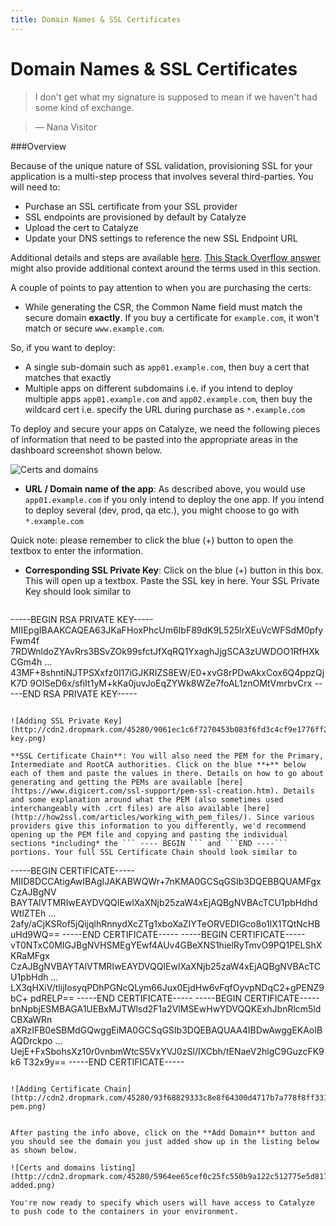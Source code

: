```yaml
---
title: Domain Names & SSL Certificates
---
```


# Domain Names & SSL Certificates

> I don't get what my signature is supposed to mean if we haven't had some kind of exchange.

> — Nana Visitor

###Overview

Because of the unique nature of SSL validation, provisioning SSL for your application is a multi-step process that involves several third-parties. You will need to:

- Purchase an SSL certificate from your SSL provider
- SSL endpoints are provisioned by default by Catalyze
- Upload the cert to Catalyze
- Update your DNS settings to reference the new SSL Endpoint URL

Additional details and steps are available  [here](https://devcenter.heroku.com/articles/ssl-endpoint). [This Stack Overflow answer](http://serverfault.com/questions/9708/what-is-a-pem-file-and-how-does-it-differ-from-other-openssl-generated-key-file) might also provide additional context around the terms used in this section.

A couple of points to pay attention to when you are purchasing the certs:

- While generating the CSR, the Common Name field must match the secure domain **exactly**. If you buy a certificate for `example.com`, it won't match or secure `www.example.com`.

So, if you want to deploy:

- A single sub-domain such as `app01.example.com`, then buy a cert that matches that exactly
- Multiple apps on different subdomains i.e. if you intend to deploy multiple apps `app01.example.com` and `app02.example.com`, then buy the wildcard cert i.e. specify the URL during purchase as `*.example.com`

To deploy and secure your apps on Catalyze, we need the following pieces of information that need to be pasted into the appropriate areas in the dashboard screenshot shown below.

![Certs and domains](http://cdn2.dropmark.com/45280/53bdc9f6fb5fb1a9e441c3b8afcd8ae4a73a2ad6/db_domain-name.png)

- **URL / Domain name of the app**: As described above, you would use `app01.example.com` if you only intend to deploy the one app. If you intend to deploy several (dev, prod, qa etc.), you might choose to go with `*.example.com`

Quick note: please remember to click the blue (+) button to open the textbox to enter the information.

- **Corresponding SSL Private Key**: Click on the blue (+) button in this box. This will open up a textbox. Paste the SSL key in here. Your SSL Private Key should look similar to

  ```
-----BEGIN RSA PRIVATE KEY-----
MIIEpgIBAAKCAQEA63JKaFHoxPhcUm6IbF89dK9L525lrXEuVcWFSdM0pfyFwm4f
7RDWnldoZYAvRrs3BSvZOk99sfctJfXqRQ1YxaghJjgSCA3zUWDOO1RfHXkCGm4h
                              ...
43MF+8shntiNJTPSXxfz0I17iGJKRIZS8EW/E0+xvG8rPDwAkxCox6Q4ppzQjK7D
9OISeD6x/sfiIt1yM+kKa0juvJoEqZYWk8WZe7foAL1znOMtVmrbvCrx
-----END RSA PRIVATE KEY-----
  ```

![Adding SSL Private Key](http://cdn2.dropmark.com/45280/9061ec1c6f7270453b083f6fd3c4cf9e1776ff2c/db_ssl-key.png)

**SSL Certificate Chain**: You will also need the PEM for the Primary, Intermediate and RootCA authorities. Click on the blue **+** below each of them and paste the values in there. Details on how to go about generating and getting the PEMs are available [here](https://www.digicert.com/ssl-support/pem-ssl-creation.htm). Details and some explanation around what the PEM (also sometimes used interchangeably with .crt files) are also available [here](http://how2ssl.com/articles/working_with_pem_files/). Since various providers give this information to you differently, we'd recommend opening up the PEM file and copying and pasting the individual sections *including* the ``` ---- BEGIN ``` and ```END ----``` portions. Your full SSL Certificate Chain should look similar to

  ```
-----BEGIN CERTIFICATE-----
MIID8DCCAtigAwIBAgIJAKABWQWr+7nKMA0GCSqGSIb3DQEBBQUAMFgxCzAJBgNV
BAYTAlVTMRIwEAYDVQQIEwlXaXNjb25zaW4xEjAQBgNVBAcTCU1pbHdhdWtlZTEh
                              ...
2afy/aCjKSRof5jQijqlhRnnydXcZTg1xboXaZIYTeORVEDIGco8o1lX1TQtNcHB
uHd9WQ==
-----END CERTIFICATE-----
-----BEGIN CERTIFICATE-----
vT0NTxC0MIGJBgNVHSMEgYEwf4AUv4GBeXNS1hielRyTmvO9PQ1PELShXKRaMFgx
CzAJBgNVBAYTAlVTMRIwEAYDVQQIEwlXaXNjb25zaW4xEjAQBgNVBAcTCU1pbHdh
                              ...
LX3qHXiV/tlijIosyqPDhPGNcQLym66Jux0EjdHw6vFqfOyvpNDqC2+gPENZ9bC+
pdRELP==
-----END CERTIFICATE-----
-----BEGIN CERTIFICATE-----
bnNpbjESMBAGA1UEBxMJTWlsd2F1a2VlMSEwHwYDVQQKExhJbnRlcm5ldCBXaWRn
aXRzIFB0eSBMdGQwggEiMA0GCSqGSIb3DQEBAQUAA4IBDwAwggEKAoIBAQDrckpo
                              ...
UejE+FxSbohsXz10r0vnbmWtcS5VxYVJ0zSl/IXCbh/tENaeV2hlgC9GuzcFK9k6
T32x9y==
-----END CERTIFICATE-----
  ```

![Adding Certificate Chain](http://cdn2.dropmark.com/45280/93f68829333c8e8f64300d4717b7a778f8ff3311/db_ssl-pem.png)


After pasting the info above, click on the **Add Domain** button and you should see the domain you just added show up in the listing below as shown below.

![Certs and domains listing](http://cdn2.dropmark.com/45280/5964ee65cef0c25fc550b9a122c512775e5d8173/db_domain-added.png)

You're now ready to specify which users will have access to Catalyze to push code to the containers in your environment.
